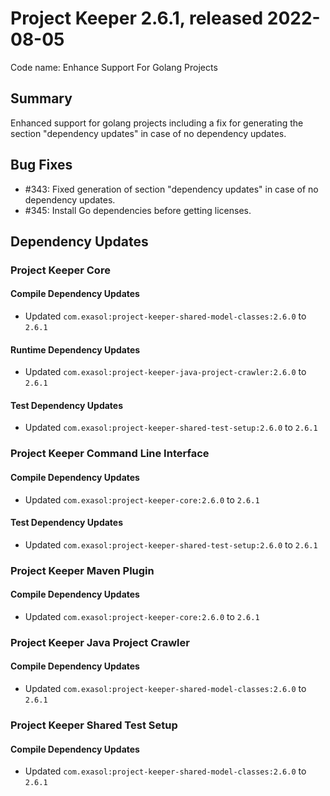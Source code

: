# Project Keeper 2.6.1, released 2022-08-05

Code name: Enhance Support For Golang Projects

## Summary

Enhanced support for golang projects including a fix for generating the section "dependency updates" in case of no dependency updates.

## Bug Fixes

* #343: Fixed generation of section "dependency updates" in case of no dependency updates.
* #345: Install Go dependencies before getting licenses.

## Dependency Updates

### Project Keeper Core

#### Compile Dependency Updates

* Updated `com.exasol:project-keeper-shared-model-classes:2.6.0` to `2.6.1`

#### Runtime Dependency Updates

* Updated `com.exasol:project-keeper-java-project-crawler:2.6.0` to `2.6.1`

#### Test Dependency Updates

* Updated `com.exasol:project-keeper-shared-test-setup:2.6.0` to `2.6.1`

### Project Keeper Command Line Interface

#### Compile Dependency Updates

* Updated `com.exasol:project-keeper-core:2.6.0` to `2.6.1`

#### Test Dependency Updates

* Updated `com.exasol:project-keeper-shared-test-setup:2.6.0` to `2.6.1`

### Project Keeper Maven Plugin

#### Compile Dependency Updates

* Updated `com.exasol:project-keeper-core:2.6.0` to `2.6.1`

### Project Keeper Java Project Crawler

#### Compile Dependency Updates

* Updated `com.exasol:project-keeper-shared-model-classes:2.6.0` to `2.6.1`

### Project Keeper Shared Test Setup

#### Compile Dependency Updates

* Updated `com.exasol:project-keeper-shared-model-classes:2.6.0` to `2.6.1`
